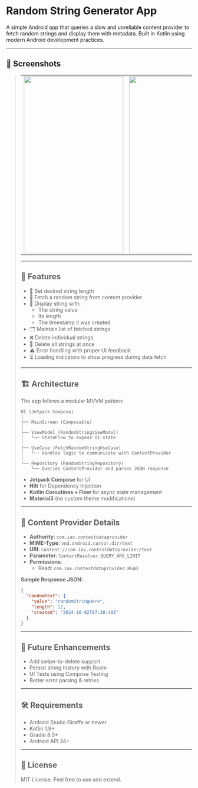 # Random String Generator App

A simple Android app that queries a slow and unreliable content provider to fetch random strings and display them with metadata. Built in Kotlin using modern Android development practices.

---

## 📸 Screenshots

> <table>
  <tr>
    <td><img src= "https://github.com/user-attachments/assets/6c34ecf3-49a1-4649-ab1d-5ebae817366c" width=270 height=480></td>
    <td><img src="https://github.com/user-attachments/assets/7ff5c76f-5b37-4c4a-a5f1-75ff11fb8841" width=270 height=480></td>
    <td><img src="https://github.com/user-attachments/assets/ac282487-65e5-4884-b8f8-8045ade4d87b" width=270 height=480></td>
 </table>


---

## 🧩 Features

- 📏 Set desired string length
- 🔄 Fetch a random string from content provider
- 🧾 Display string with:
  - The string value
  - Its length
  - The timestamp it was created
- 🗂 Maintain list of fetched strings
- ❌ Delete individual strings
- 🧹 Delete all strings at once
- ⚠️ Error handling with proper UI feedback
- ⏳ Loading indicators to show progress during data fetch

---

## 🏗 Architecture

The app follows a modular MVVM pattern:

```
UI (Jetpack Compose)
│
├── MainScreen (Composable)
│
├── ViewModel (RandomStringViewModel)
│   └── StateFlow to expose UI state
│
├── UseCase (FetchRandomStringUseCase)
│   └── Handles logic to communicate with ContentProvider
│
└── Repository (RandomStringRepository)
    └── Queries ContentProvider and parses JSON response
```

- **Jetpack Compose** for UI
- **Hilt** for Dependency Injection
- **Kotlin Coroutines + Flow** for async state management
- **Material3** (no custom theme modifications)

---

## 🔗 Content Provider Details

- **Authority**: `com.iav.contestdataprovider`
- **MIME-Type**: `vnd.android.cursor.dir/text`
- **URI**: `content://com.iav.contestdataprovider/text`
- **Parameter**: `ContentResolver.QUERY_ARG_LIMIT`
- **Permissions**:
  - Read: `com.iav.contestdataprovider.READ`

**Sample Response JSON:**
```json
{
  "randomText": {
    "value": "randomStringHere",
    "length": 12,
    "created": "2024-10-02T07:38:49Z"
  }
}
```

---

## 🚀 Future Enhancements

- Add swipe-to-delete support
- Persist string history with Room
- UI Tests using Compose Testing
- Better error parsing & retries

---

## 🛠 Requirements

- Android Studio Giraffe or newer
- Kotlin 1.9+
- Gradle 8.0+
- Android API 24+

---

## 📄 License

MIT License. Feel free to use and extend.
